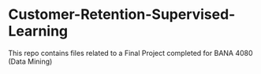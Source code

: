 # Customer-Retention-Supervised-Learning
This repo contains files related to a Final Project completed for BANA 4080 (Data Mining)
